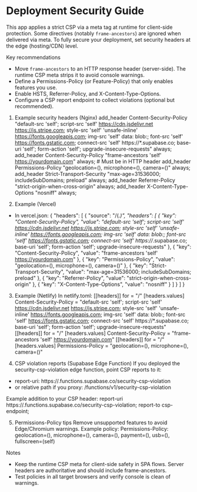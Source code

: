 # Deployment Security Guide

This app applies a strict CSP via a meta tag at runtime for client-side protection. Some directives (notably `frame-ancestors`) are ignored when delivered via meta. To fully secure your deployment, set security headers at the edge (hosting/CDN) level.

Key recommendations
- Move `frame-ancestors` to an HTTP response header (server-side). The runtime CSP meta strips it to avoid console warnings.
- Define a Permissions-Policy (or Feature-Policy) that only enables features you use.
- Enable HSTS, Referrer-Policy, and X-Content-Type-Options.
- Configure a CSP report endpoint to collect violations (optional but recommended).

1) Example security headers (Nginx)
add_header Content-Security-Policy "default-src 'self'; script-src 'self' https://cdn.jsdelivr.net https://js.stripe.com; style-src 'self' 'unsafe-inline' https://fonts.googleapis.com; img-src 'self' data: blob:; font-src 'self' https://fonts.gstatic.com; connect-src 'self' https://*.supabase.co; base-uri 'self'; form-action 'self'; upgrade-insecure-requests" always;
add_header Content-Security-Policy "frame-ancestors 'self' https://yourdomain.com" always;  # Must be in HTTP header
add_header Permissions-Policy "geolocation=(), microphone=(), camera=()" always;
add_header Strict-Transport-Security "max-age=31536000; includeSubDomains; preload" always;
add_header Referrer-Policy "strict-origin-when-cross-origin" always;
add_header X-Content-Type-Options "nosniff" always;

2) Example (Vercel)
- In vercel.json:
{
  "headers": [
    {
      "source": "/(.*)",
      "headers": [
        { "key": "Content-Security-Policy", "value": "default-src 'self'; script-src 'self' https://cdn.jsdelivr.net https://js.stripe.com; style-src 'self' 'unsafe-inline' https://fonts.googleapis.com; img-src 'self' data: blob:; font-src 'self' https://fonts.gstatic.com; connect-src 'self' https://*.supabase.co; base-uri 'self'; form-action 'self'; upgrade-insecure-requests" },
        { "key": "Content-Security-Policy", "value": "frame-ancestors 'self' https://yourdomain.com" },
        { "key": "Permissions-Policy", "value": "geolocation=(), microphone=(), camera=()" },
        { "key": "Strict-Transport-Security", "value": "max-age=31536000; includeSubDomains; preload" },
        { "key": "Referrer-Policy", "value": "strict-origin-when-cross-origin" },
        { "key": "X-Content-Type-Options", "value": "nosniff" }
      ]
    }
  ]
}

3) Example (Netlify)
In netlify.toml:
[[headers]]
  for = "/"
  [headers.values]
    Content-Security-Policy = "default-src 'self'; script-src 'self' https://cdn.jsdelivr.net https://js.stripe.com; style-src 'self' 'unsafe-inline' https://fonts.googleapis.com; img-src 'self' data: blob:; font-src 'self' https://fonts.gstatic.com; connect-src 'self' https://*.supabase.co; base-uri 'self'; form-action 'self'; upgrade-insecure-requests"
[[headers]]
  for = "/"
  [headers.values]
    Content-Security-Policy = "frame-ancestors 'self' https://yourdomain.com"
[[headers]]
  for = "/"
  [headers.values]
    Permissions-Policy = "geolocation=(), microphone=(), camera=()"

4) CSP violation reports (Supabase Edge Function)
If you deployed the security-csp-violation edge function, point CSP reports to it:
- report-uri: https://<your-project-ref>.functions.supabase.co/security-csp-violation
- or relative path if you proxy: /functions/v1/security-csp-violation

Example addition to your CSP header:
report-uri https://<your-project-ref>.functions.supabase.co/security-csp-violation; report-to csp-endpoint;

5) Permissions-Policy tips
Remove unsupported features to avoid Edge/Chromium warnings. Example policy:
Permissions-Policy: geolocation=(), microphone=(), camera=(), payment=(), usb=(), fullscreen=(self)

Notes
- Keep the runtime CSP meta for client-side safety in SPA flows. Server headers are authoritative and should include frame-ancestors.
- Test policies in all target browsers and verify console is clean of warnings.
